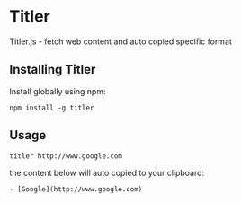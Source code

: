 # Titler

Titler.js - fetch web content and auto copied specific format

## Installing Titler

Install globally using npm:

```
npm install -g titler
```

## Usage

```
titler http://www.google.com
```

the content below will auto copied to your clipboard:

```
- [Google](http://www.google.com)
```